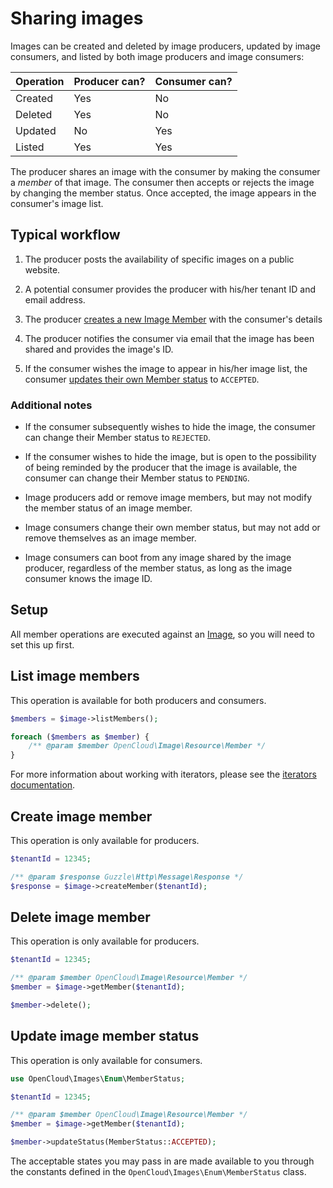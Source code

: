 # Sharing images

Images can be created and deleted by image producers, updated by image
consumers, and listed by both image producers and image consumers:

Operation|Producer can?|Consumer can?
---|---|---
Created|Yes|No
Deleted|Yes|No
Updated|No|Yes
Listed|Yes|Yes

The producer shares an image with the consumer by making the consumer a *member*
of that image. The consumer then accepts or rejects the image by changing the
member status. Once accepted, the image appears in the consumer's image list.

## Typical workflow

1. The producer posts the availability of specific images on a public website.

2. A potential consumer provides the producer with his/her tenant ID and email
address.

3. The producer [creates a new Image Member]() with the consumer's details

4. The producer notifies the consumer via email that the image has been shared
and provides the image's ID.

5. If the consumer wishes the image to appear in his/her image list, the
consumer [updates their own Member status]() to `ACCEPTED`.

### Additional notes

* If the consumer subsequently wishes to hide the image, the consumer can change
their Member status to `REJECTED`.

* If the consumer wishes to hide the image, but is open to the possibility of
being reminded by the producer that the image is available, the consumer can
change their Member status to `PENDING`.

* Image producers add or remove image members, but may not modify the member
status of an image member.

* Image consumers change their own member status, but may not add or remove
themselves as an image member.

* Image consumers can boot from any image shared by the image producer,
regardless of the member status, as long as the image consumer knows the image ID.

## Setup

All member operations are executed against an [Image](Images.md), so you will
need to set this up first.

## List image members

This operation is available for both producers and consumers.

```php
$members = $image->listMembers();

foreach ($members as $member) {
    /** @param $member OpenCloud\Image\Resource\Member */
}
```

For more information about working with iterators, please see the
[iterators documentation](../Iterators.md).

## Create image member

This operation is only available for producers.

```php
$tenantId = 12345;

/** @param $response Guzzle\Http\Message\Response */
$response = $image->createMember($tenantId);
```

## Delete image member

This operation is only available for producers.

```php
$tenantId = 12345;

/** @param $member OpenCloud\Image\Resource\Member */
$member = $image->getMember($tenantId);

$member->delete();
```

## Update image member status

This operation is only available for consumers.

```php
use OpenCloud\Images\Enum\MemberStatus;

$tenantId = 12345;

/** @param $member OpenCloud\Image\Resource\Member */
$member = $image->getMember($tenantId);

$member->updateStatus(MemberStatus::ACCEPTED);
```

The acceptable states you may pass in are made available to you through the
constants defined in the `OpenCloud\Images\Enum\MemberStatus` class.